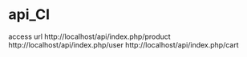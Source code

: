 # api_CI

access url
http://localhost/api/index.php/product
http://localhost/api/index.php/user
http://localhost/api/index.php/cart
